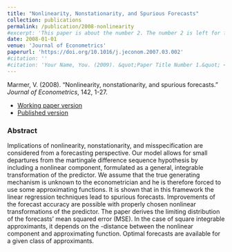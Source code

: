 ```yaml
---
title: "Nonlinearity, Nonstationarity, and Spurious Forecasts"
collection: publications
permalink: /publication/2008-nonlinearity
#excerpt: 'This paper is about the number 2. The number 2 is left for future work.'
date: 2008-01-01
venue: 'Journal of Econometrics'
paperurl: 'https://doi.org/10.1016/j.jeconom.2007.03.002'
#citation: ''
#citation: 'Your Name, You. (2009). &quot;Paper Title Number 1.&quot; <i>Journal 1</i>. 1(1).'
---
```

Marmer, V. (2008). &ldquo;Nonlinearity, nonstationarity, and spurious forecasts.&rdquo; <i>Journal of  Econometrics</i>, 142, 1-27.

- [Working paper version](https://papers.ssrn.com/sol3/papers.cfm?abstract_id=3824487)
- [Published version](https://doi.org/10.1016/j.jeconom.2007.03.002)

### Abstract

Implications of nonlinearity, nonstationarity, and misspecification are considered from a forecasting perspective. Our model allows for small departures from the martingale difference sequence hypothesis by including a nonlinear component, formulated as a general, integrable transformation of the  predictor. We assume that the true generating mechanism is unknown to the econometrician and he is therefore forced to use some approximating functions. It is shown that in this framework the linear regression techniques lead to spurious forecasts. Improvements of the forecast accuracy are possible with properly chosen nonlinear transformations of the predictor. The paper derives the limiting distribution of the forecasts’ mean squared error (MSE). In the case of square integrable approximants, it depends on the -distance between the nonlinear component and approximating function. Optimal forecasts are available for a given class of approximants.